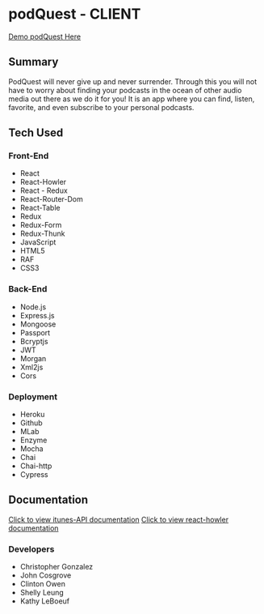 # podQuest - CLIENT

[Demo podQuest Here](https://podquest-app.herokuapp.com/)


## Summary
PodQuest will never give up and never surrender.
Through this you will not have to worry about finding your podcasts in the ocean of other audio media out there
as we do it for you! It is an app where you can find, listen, favorite, and even subscribe to your personal podcasts.

## Tech Used

### Front-End
* React
* React-Howler
* React - Redux
* React-Router-Dom
* React-Table
* Redux
* Redux-Form
* Redux-Thunk
* JavaScript
* HTML5
* RAF
* CSS3

### Back-End
* Node.js
* Express.js
* Mongoose
* Passport
* Bcryptjs
* JWT
* Morgan
* Xml2js
* Cors

### Deployment
* Heroku
* Github
* MLab
* Enzyme
* Mocha
* Chai
* Chai-http
* Cypress

## Documentation
[Click to view itunes-API documentation](https://affiliate.itunes.apple.com/resources/documentation/itunes-store-web-service-search-api/)
[Click to view react-howler documentation](https://github.com/thangngoc89/react-howler)

### Developers
* Christopher Gonzalez
* John Cosgrove
* Clinton Owen
* Shelly Leung
* Kathy LeBoeuf